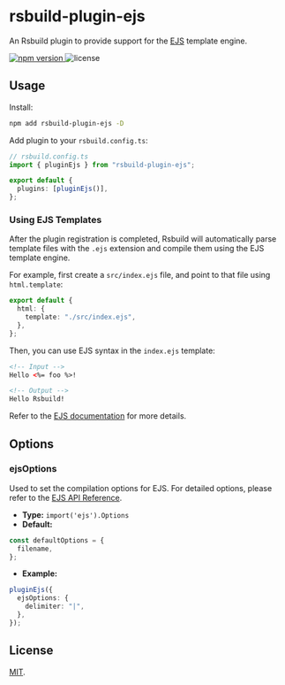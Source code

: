 # rsbuild-plugin-ejs

An Rsbuild plugin to provide support for the [EJS](https://github.com/mde/ejs) template engine.

<p>
  <a href="https://npmjs.com/package/rsbuild-plugin-ejs">
   <img src="https://img.shields.io/npm/v/rsbuild-plugin-ejs?style=flat-square&colorA=564341&colorB=EDED91" alt="npm version" />
  </a>
  <img src="https://img.shields.io/badge/License-MIT-blue.svg?style=flat-square&colorA=564341&colorB=EDED91" alt="license" />
</p>

## Usage

Install:

```bash
npm add rsbuild-plugin-ejs -D
```

Add plugin to your `rsbuild.config.ts`:

```ts
// rsbuild.config.ts
import { pluginEjs } from "rsbuild-plugin-ejs";

export default {
  plugins: [pluginEjs()],
};
```

### Using EJS Templates

After the plugin registration is completed, Rsbuild will automatically parse template files with the `.ejs` extension and compile them using the EJS template engine.

For example, first create a `src/index.ejs` file, and point to that file using `html.template`:

```ts title="rsbuild.config.ts"
export default {
  html: {
    template: "./src/index.ejs",
  },
};
```

Then, you can use EJS syntax in the `index.ejs` template:

```html
<!-- Input -->
Hello <%= foo %>!

<!-- Output -->
Hello Rsbuild!
```

Refer to the [EJS documentation](https://github.com/mde/ejs) for more details.

## Options

### ejsOptions

Used to set the compilation options for EJS. For detailed options, please refer to the [EJS API Reference](https://ejs.co/#docs).

- **Type:** `import('ejs').Options`
- **Default:**

```ts
const defaultOptions = {
  filename,
};
```

- **Example:**

```ts
pluginEjs({
  ejsOptions: {
    delimiter: "|",
  },
});
```

## License

[MIT](./LICENSE).
